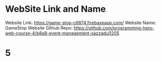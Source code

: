 # WebSite Link and Name

Website Link: https://game-stop-c6874.firebaseapp.com/
Website Name: GameStop
Website Github Repo: https://github.com/programming-hero-web-course-4/b8a9-event-management-sazzadul1205

# 5
